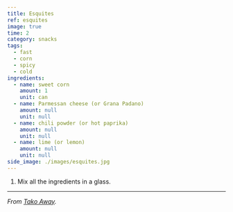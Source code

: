 ```yaml
---
title: Esquites
ref: esquites
image: true
time: 2
category: snacks
tags:
  - fast
  - corn
  - spicy
  - cold
ingredients:
  - name: sweet corn
    amount: 1
    unit: can
  - name: Parmessan cheese (or Grana Padano)
    amount: null
    unit: null
  - name: chili powder (or hot paprika)
    amount: null
    unit: null
  - name: lime (or lemon)
    amount: null
    unit: null
side_image: ./images/esquites.jpg
---
```


1. Mix all the ingredients in a glass.

---

_From [Tako Away](https://www.tako-away.es/)._